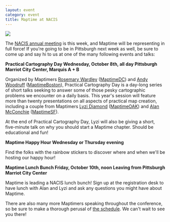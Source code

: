 ```yaml
---
layout: event
category: event
title: Maptime at NACIS
---
```


<a href="http://www.maptime.io/wp-content/uploads/2014/10/Screen-Shot-2014-10-06-at-3.15.52-PM.png"><img src="http://www.maptime.io/wp-content/uploads/2014/10/Screen-Shot-2014-10-06-at-3.15.52-PM.png" /></a>

The <a href="http://nacis.org/annual-meeting/current-meeting">NACIS annual meeting</a> is this week, and Maptime will be representing in full force! If you're going to be in Pittsburgh next week as well, be sure to come up and say hi to us at one of the many following events and talks:

<strong>Practical Cartography Day
Wednesday, October 8th, all day
Pittsburgh Marriot City Center, Marquis A + B</strong>

Organized by Maptimers <a href="http://twitter.com/rosemarydaley">Rosemary Wardley</a> (<a href="http://twitter.com/maptimedc">MaptimeDC</a>) and <a href="http://twitter.com/awoodruff">Andy Woodruff</a> (<a href="http://twitter.com/maptimeboston">MaptimeBoston</a>), Practical Cartography Day is a day-long series of short talks seeking to answer some of those pesky cartographic problems we encounter on a daily basis. This year's session will feature more than twenty presentations on all aspects of practical map creation, including a couple from Maptimers <a href="http://twitter.com/lyzidiamond">Lyzi Diamond</a> (<a href="http://twitter.com/maptimeoak">MaptimeOAK</a>) and <a href="http://twitter.com/mappingmashups">Alan McConchie</a> (<a href="http://twitter.com/maptimesf">MaptimeSF</a>).

At the end of Practical Cartography Day, Lyzi will also be giving a short, five-minute talk on why you should start a Maptime chapter. Should be educational and fun!

<strong>Maptime Happy Hour
</strong><strong>Wednesday or Thursday evening</strong>

Find the folks with the rainbow stickers to discover where and when we'll be hosting our happy hour!

<strong>Maptime Lunch Bunch
</strong><strong>Friday, October 10th, noon
</strong><strong>Leaving from Pittsburgh Marriot City Center</strong>

Maptime is leading a NACIS lunch bunch! Sign up at the registration desk to have lunch with Alan and Lyzi and ask any questions you might have about Maptime.

There are also many more Maptimers speaking throughout the conference, so be sure to make a thorough perusal of <a href="http://nacis2014.sched.org/">the schedule</a>. We can't wait to see you there!

&nbsp;